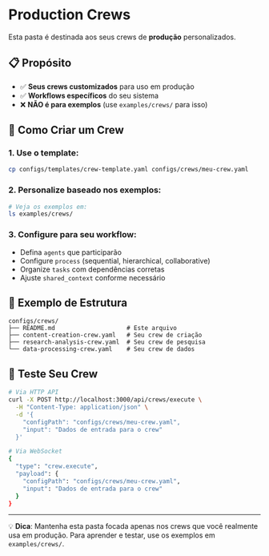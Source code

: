 # Production Crews

Esta pasta é destinada aos seus crews de **produção** personalizados.

## 📋 Propósito

- ✅ **Seus crews customizados** para uso em produção
- ✅ **Workflows específicos** do seu sistema
- ❌ **NÃO é para exemplos** (use `examples/crews/` para isso)

## 🚀 Como Criar um Crew

### 1. Use o template:
```bash
cp configs/templates/crew-template.yaml configs/crews/meu-crew.yaml
```

### 2. Personalize baseado nos exemplos:
```bash
# Veja os exemplos em:
ls examples/crews/
```

### 3. Configure para seu workflow:
- Defina `agents` que participarão
- Configure `process` (sequential, hierarchical, collaborative)
- Organize `tasks` com dependências corretas
- Ajuste `shared_context` conforme necessário

## 📁 Exemplo de Estrutura

```
configs/crews/
├── README.md                    # Este arquivo
├── content-creation-crew.yaml   # Seu crew de criação
├── research-analysis-crew.yaml  # Seu crew de pesquisa
└── data-processing-crew.yaml    # Seu crew de dados
```

## 🔧 Teste Seu Crew

```bash
# Via HTTP API
curl -X POST http://localhost:3000/api/crews/execute \
  -H "Content-Type: application/json" \
  -d '{
    "configPath": "configs/crews/meu-crew.yaml",
    "input": "Dados de entrada para o crew"
  }'

# Via WebSocket
{
  "type": "crew.execute",
  "payload": {
    "configPath": "configs/crews/meu-crew.yaml",
    "input": "Dados de entrada para o crew"
  }
}
```

---

💡 **Dica**: Mantenha esta pasta focada apenas nos crews que você realmente usa em produção. Para aprender e testar, use os exemplos em `examples/crews/`.